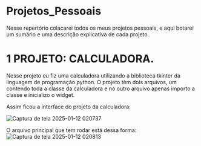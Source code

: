 # Projetos_Pessoais
 
Nesse repertório colacarei todos os meus projetos pessoais, e aqui botarei um sumário e uma descrição explicativa de cada projeto.

# 1 PROJETO: CALCULADORA.

 Nesse projeto eu fiz uma calculadora utilizando a biblioteca tkinter da linguagem de programação python.
 O projeto tèm dois arquivos, um contendo toda a classe da calculadora e no outro arquivo apenas importo
 a classe e inicializo o widget.

 Assim ficou a interface do projeto da calculadora:
 
 
 ![Captura de tela 2025-01-12 020737](https://github.com/user-attachments/assets/99a29aeb-96ce-4463-837e-fb42eb2672bb)


 O arquivo principal que tem rodar está dessa forma: 
 ![Captura de tela 2025-01-12 020813](https://github.com/user-attachments/assets/ff593ac5-28ca-40e0-9160-2b104a515770)

